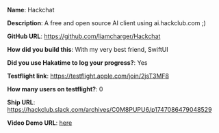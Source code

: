 **Name**: Hackchat

**Description**: A free and open source AI client using ai.hackclub.com ;)

**GitHub URL**: https://github.com/liamcharger/Hackchat

**How did you build this**: With my very best friend, SwiftUI

**Did you use Hakatime to log your progress?**: Yes

**Testflight link**: https://testflight.apple.com/join/2jsT3MF8

**How many users on testflight?**: 0

**Ship URL**: https://hackclub.slack.com/archives/C0M8PUPU6/p1747086479048529

**Video Demo URL**: [here](https://hc-cdn.hel1.your-objectstorage.com/s/v3/4007425608da19d495fe588cb497bfc54d80703c_screenrecording_05-12-2025_17-37-43_1.mp4)
